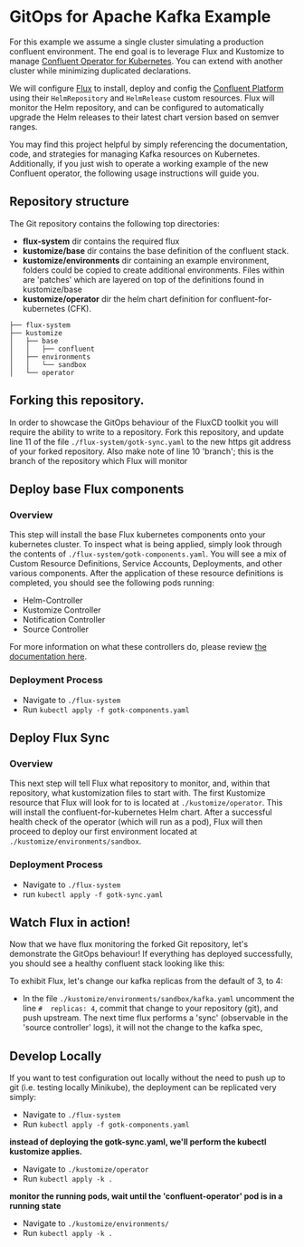 # GitOps for Apache Kafka Example

For this example we assume a single cluster simulating a production confluent environment. The end goal is to leverage Flux and Kustomize to manage [Confluent Operator for Kubernetes](https://github.com/confluentinc/operator-earlyaccess). You can extend with another cluster while minimizing duplicated declarations.

We will configure [Flux](https://fluxcd.io/) to install, deploy and config the [Confluent Platform](https://www.confluent.io/product/confluent-platform) using their `HelmRepository` and `HelmRelease` custom resources.
Flux will monitor the Helm repository, and can be configured to automatically upgrade the Helm releases to their latest chart version based on semver ranges.

You may find this project helpful by simply referencing the documentation, code, and strategies for managing Kafka resources on Kubernetes. Additionally, if you just wish to operate a working example of the new Confluent operator, the following usage instructions will guide you.


## Repository structure

The Git repository contains the following top directories:

- **flux-system** dir contains the required flux
- **kustomize/base** dir contains the base definition of the confluent stack.
- **kustomize/environments** dir containing an example environment, folders could be copied to create additional environments.  Files within are 'patches' which are layered on top of the definitions found in kustomize/base
- **kustomize/operator** dir the helm chart definition for confluent-for-kubernetes (CFK).


```
├── flux-system
├── kustomize
│   ├── base
│   │   ├── confluent
│   ├── environments
│   │   └── sandbox
│   └── operator
```

## Forking this repository.
In order to showcase the GitOps behaviour of the FluxCD toolkit you will require the ability to write to a repository.  Fork this repository, and update line 11 of the file `./flux-system/gotk-sync.yaml` to the new https git address of your forked repository.  Also make note of line 10 'branch'; this is the branch of the repository which Flux will monitor

## Deploy base Flux components
### Overview
This step will install the base Flux kubernetes components onto your kubernetes cluster.  To inspect what is being applied, simply look through the contents of `./flux-system/gotk-components.yaml`.  You will see a mix of Custom Resource Definitions, Service Accounts, Deployments, and other various components.  After the application of these resource definitions is completed, you should see the following pods running:

* Helm-Controller
* Kustomize Controller
* Notification Controller
* Source Controller

For more information on what these controllers do, please review [the documentation here](https://fluxcd.io/docs/components/).


### Deployment Process
* Navigate to `./flux-system`
* Run `kubectl apply -f gotk-components.yaml`


## Deploy Flux Sync
### Overview
This next step will tell Flux what repository to monitor, and, within that repository, what kustomization files to start with.  The first Kustomize resource that Flux will look for to is located at `./kustomize/operator`.  This will install the confluent-for-kubernetes Helm chart.   After a successful health check of the operator (which will run as a pod), Flux will then proceed to deploy our first environment located at  `./kustomize/environments/sandbox`.

### Deployment Process
* Navigate to `./flux-system`
* run `kubectl apply -f gotk-sync.yaml`

## Watch Flux in action!
Now that we have flux monitoring the forked Git repository, let's demonstrate the GitOps behaviour!  If everything has deployed successfully, you should see a healthy confluent stack looking like this:


To exhibit Flux, let's change our kafka replicas from the default of 3, to 4:
* In the file `./kustomize/environments/sandbox/kafka.yaml` uncomment the line `#  replicas: 4`, commit that change to your repository (git), and push upstream.   The next time flux performs a 'sync' (observable in the 'source controller' logs), it will not the change to the kafka spec, 

## Develop Locally
If you want to test configuration out locally without the need to push up to git (i.e. testing locally Minikube), the deployment can be replicated very simply:

* Navigate to `./flux-system`
* Run `kubectl apply -f gotk-components.yaml`

**instead of deploying the gotk-sync.yaml, we'll perform the kubectl kustomize applies.**

* Navigate to `./kustomize/operator`
* Run `kubectl apply -k .`

**monitor the running pods, wait until the 'confluent-operator' pod is in a running state**

* Navigate to `./kustomize/environments/`
* Run `kubectl apply -k .`


